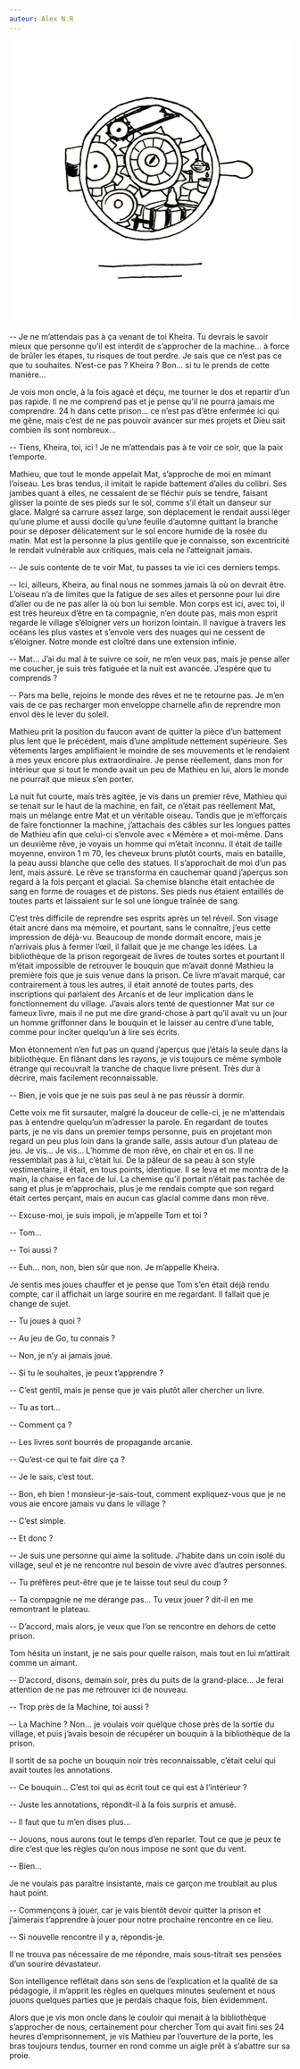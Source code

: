 ```yaml
---
auteur: Alex N.R
---
```

![image](../rouages.png)

-- Je ne m’attendais pas à ça venant de toi Kheira. Tu devrais le savoir mieux que personne qu’il est interdit de s’approcher de la machine... à force de brûler les étapes, tu risques de tout perdre. Je sais que ce n’est pas ce que tu souhaites. N’est-ce pas ? Kheira ? Bon... si tu le prends de cette manière...

Je vois mon oncle, à la fois agacé et déçu, me tourner le dos et repartir d’un pas rapide. Il ne me comprend pas et je pense qu’il ne pourra jamais me comprendre. 24 h dans cette prison... ce n’est pas d’être enfermée ici qui me gêne, mais c’est de ne pas pouvoir avancer sur mes projets et Dieu sait combien ils sont nombreux...

-- Tiens, Kheira, toi, ici ! Je ne m’attendais pas à te voir ce soir, que la paix t’emporte.

Mathieu, que tout le monde appelait Mat, s’approche de moi en mimant l’oiseau. Les bras tendus, il imitait le rapide battement d’ailes du colibri. Ses jambes quant à elles, ne cessaient de se fléchir puis se tendre, faisant glisser la pointe de ses pieds sur le sol, comme s’il était un danseur sur glace. Malgré sa carrure assez large, son déplacement le rendait aussi léger qu’une plume et aussi docile qu’une feuille d’automne quittant la branche pour se déposer délicatement sur le sol encore humide de la rosée du matin. Mat est la personne la plus gentille que je connaisse, son excentricité le rendait vulnérable aux critiques, mais cela ne l’atteignait jamais.

-- Je suis contente de te voir Mat, tu passes ta vie ici ces derniers temps.

-- Ici, ailleurs, Kheira, au final nous ne sommes jamais là où on devrait être. L’oiseau n’a de limites que la fatigue de ses ailes et personne pour lui dire d’aller ou de ne pas aller là où bon lui semble. Mon corps est ici, avec toi, il est très heureux d’être en ta compagnie, n’en doute pas, mais mon esprit regarde le village s’éloigner vers un horizon lointain. Il navigue à travers les océans les plus vastes et s’envole vers des nuages qui ne cessent de s’éloigner. Notre monde est cloîtré dans une extension infinie.

-- Mat... J’ai du mal à te suivre ce soir, ne m’en veux pas, mais je pense aller me coucher, je suis très fatiguée et la nuit est avancée. J’espère que tu comprends ?

-- Pars ma belle, rejoins le monde des rêves et ne te retourne pas. Je m’en vais de ce pas recharger mon enveloppe charnelle afin de reprendre mon envol dès le lever du soleil.

Mathieu prit la position du faucon avant de quitter la pièce d’un battement plus lent que le précédent, mais d’une amplitude nettement supérieure. Ses vêtements larges amplifiaient le moindre de ses mouvements et le rendaient à mes yeux encore plus extraordinaire. Je pense réellement, dans mon for intérieur que si tout le monde avait un peu de Mathieu en lui, alors le monde ne pourrait que mieux s’en porter.

La nuit fut courte, mais très agitée, je vis dans un premier rêve, Mathieu qui se tenait sur le haut de la machine, en fait, ce n’était pas réellement Mat, mais un mélange entre Mat et un véritable oiseau. Tandis que je m’efforçais de faire fonctionner la machine, j’attachais des câbles sur les longues pattes de Mathieu afin que celui-ci s’envole avec « Mémère » et moi-même. Dans un deuxième rêve, je voyais un homme qui m’était inconnu. Il était de taille moyenne, environ 1 m 70, les cheveux bruns plutôt courts, mais en bataille, la peau aussi blanche que celle des statues. Il s’approchait de moi d’un pas lent, mais assuré. Le rêve se transforma en cauchemar quand j’aperçus son regard à la fois perçant et glacial. Sa chemise blanche était entachée de sang en forme de rouages et de pistons. Ses pieds nus étaient entaillés de toutes parts et laissaient sur le sol une longue traînée de sang.

C’est très difficile de reprendre ses esprits après un tel réveil. Son visage était ancré dans ma mémoire, et pourtant, sans le connaître, j’eus cette impression de déjà-vu. Beaucoup de monde dormait encore, mais je n’arrivais plus à fermer l’œil, il fallait que je me change les idées. La bibliothèque de la prison regorgeait de livres de toutes sortes et pourtant il m’était impossible de retrouver le bouquin que m’avait donné Mathieu la première fois que je suis venue dans la prison. Ce livre m’avait marqué, car contrairement à tous les autres, il était annoté de toutes parts, des inscriptions qui parlaient des Arcanis et de leur implication dans le fonctionnement du village. J’avais alors tenté de questionner Mat sur ce fameux livre, mais il ne put me dire grand-chose à part qu’il avait vu un jour un homme griffonner dans le bouquin et le laisser au centre d’une table, comme pour inciter quelqu’un à lire ses écrits.

Mon étonnement n’en fut pas un quand j’aperçus que j’étais la seule dans la bibliothèque. En flânant dans les rayons, je vis toujours ce même symbole étrange qui recouvrait la tranche de chaque livre présent. Très dur à décrire, mais facilement reconnaissable.

-- Bien, je vois que je ne suis pas seul à ne pas réussir à dormir.

Cette voix me fit sursauter, malgré la douceur de celle-ci, je ne m’attendais pas à entendre quelqu’un m’adresser la parole. En regardant de toutes parts, je ne vis dans un premier temps personne, puis en projetant mon regard un peu plus loin dans la grande salle, assis autour d’un plateau de jeu. Je vis... Je vis... L’homme de mon rêve, en chair et en os. Il ne ressemblait pas à lui, c’était lui. De la pâleur de sa peau à son style vestimentaire, il était, en tous points, identique. Il se leva et me montra de la main, la chaise en face de lui. La chemise qu’il portait n’était pas tachée de sang et plus je m’approchais, plus je me rendais compte que son regard était certes perçant, mais en aucun cas glacial comme dans mon rêve.

-- Excuse-moi, je suis impoli, je m’appelle Tom et toi ?

-- Tom...

-- Toi aussi ?

-- Euh... non, non, bien sûr que non. Je m’appelle Kheira.

Je sentis mes joues chauffer et je pense que Tom s’en était déjà rendu compte, car il affichait un large sourire en me regardant. Il fallait que je change de sujet.

-- Tu joues à quoi ?

-- Au jeu de Go, tu connais ?

-- Non, je n’y ai jamais joué.

-- Si tu le souhaites, je peux t’apprendre ?

-- C’est gentil, mais je pense que je vais plutôt aller chercher un livre.

-- Tu as tort...

-- Comment ça ?

-- Les livres sont bourrés de propagande arcanie.

-- Qu’est-ce qui te fait dire ça ?

-- Je le sais, c’est tout.

-- Bon, eh bien ! monsieur-je-sais-tout, comment expliquez-vous que je ne vous aie encore jamais vu dans le village ?

-- C’est simple.

-- Et donc ?

-- Je suis une personne qui aime la solitude. J’habite dans un coin isolé du village, seul et je ne rencontre nul besoin de vivre avec d’autres personnes.

-- Tu préfères peut-être que je te laisse tout seul du coup ?

-- Ta compagnie ne me dérange pas... Tu veux jouer ? dit-il en me remontrant le plateau.

-- D’accord, mais alors, je veux que l’on se rencontre en dehors de cette prison.

Tom hésita un instant, je ne sais pour quelle raison, mais tout en lui m’attirait comme un aimant.

-- D’accord, disons, demain soir, près du puits de la grand-place... Je ferai attention de ne pas me retrouver ici de nouveau.

-- Trop près de la Machine, toi aussi ?

-- La Machine ? Non... je voulais voir quelque chose près de la sortie du village, et puis j’avais besoin de récupérer un bouquin à la bibliothèque de la prison.

Il sortit de sa poche un bouquin noir très reconnaissable, c’était celui qui avait toutes les annotations.

-- Ce bouquin... C’est toi qui as écrit tout ce qui est à l’intérieur ?

-- Juste les annotations, répondit-il à la fois surpris et amusé.

-- Il faut que tu m’en dises plus...

-- Jouons, nous aurons tout le temps d’en reparler. Tout ce que je peux te dire c’est que les règles qu’on nous impose ne sont que du vent.

-- Bien...

Je ne voulais pas paraître insistante, mais ce garçon me troublait au plus haut point.

-- Commençons à jouer, car je vais bientôt devoir quitter la prison et j’aimerais t’apprendre à jouer pour notre prochaine rencontre en ce lieu.

-- Si nouvelle rencontre il y a, répondis-je.

Il ne trouva pas nécessaire de me répondre, mais sous-titrait ses pensées d’un sourire dévastateur.

Son intelligence reflétait dans son sens de l’explication et la qualité de sa pédagogie, il m’apprit les règles en quelques minutes seulement et nous jouons quelques parties que je perdais chaque fois, bien évidemment.

Alors que je vis mon oncle dans le couloir qui menait à la bibliothèque s’approcher de nous, certainement pour chercher Tom qui avait fini ses 24 heures d’emprisonnement, je vis Mathieu par l’ouverture de la porte, les bras toujours tendus, tourner en rond comme un aigle prêt à s’abattre sur sa proie.
